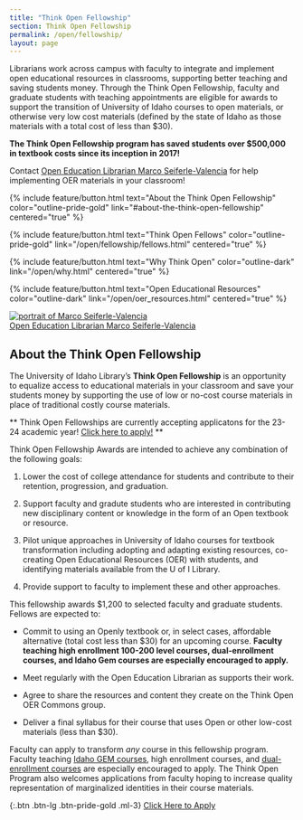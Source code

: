```yaml
---
title: "Think Open Fellowship"
section: Think Open Fellowship
permalink: /open/fellowship/
layout: page
---
```


Librarians work across campus with faculty to integrate and implement open educational resources in classrooms, supporting better teaching and saving students money.
Through the Think Open Fellowship, faculty and graduate students with teaching appointments are eligible for awards to support the transition of University of Idaho courses to open materials, or otherwise very low cost materials (defined by the state of Idaho as those materials with a total cost of less than $30).

**The Think Open Fellowship program has saved students over $500,000 in textbook costs since its inception in 2017!**

<div class="row">
<div class="col-md-7 " markdown="1">

Contact [Open Education Librarian Marco Seiferle-Valencia](/about/people/marcosv.html) for help implementing OER materials in your classroom!

{% include feature/button.html text="About the Think Open Fellowship" color="outline-pride-gold" link="#about-the-think-open-fellowship" centered="true" %}

{% include feature/button.html text="Think Open Fellows" color="outline-pride-gold" link="/open/fellowship/fellows.html" centered="true" %}

{% include feature/button.html text="Why Think Open" color="outline-dark" link="/open/why.html" centered="true" %}

{% include feature/button.html text="Open Educational Resources" color="outline-dark" link="/open/oer_resources.html" centered="true" %}

</div>
<div class="col-md-5 p-4">
<a href="/about/people/marcosv.html" title="Open Education Librarian Marco Seiferle-Valencia">
<img src="https://www.lib.uidaho.edu/media/directory/marcosv_sq.jpg" class="img-fluid" alt="portrait of Marco Seiferle-Valencia">
<br>
<span class="text-muted text-center">Open Education Librarian Marco Seiferle-Valencia</span>
</a>
</div>
</div>

## About the Think Open Fellowship

The University of Idaho Library’s **Think Open Fellowship** is an opportunity to equalize access to educational materials in your classroom and save your students money by supporting the use of low or no-cost course materials in place of traditional costly course materials. 

** Think Open Fellowships are currently accepting applicatons for the 23-24 academic year! <a href="https://uidaho.co1.qualtrics.com/jfe/form/SV_3vBrgaxCdamGn7U" title="Think Open Fellows Application"> Click here to apply!</a> **
<br>

Think Open Fellowship Awards are intended to achieve any combination of the following goals:

1. Lower the cost of college attendance for students and contribute to their retention, progression, and graduation.

2. Support faculty and gradute students who are interested in contributing new disciplinary content or knowledge in the form of an Open textbook or resource.

3. Pilot unique approaches in University of Idaho courses for textbook transformation including adopting and adapting existing resources, co-creating Open Educational Resources (OER) with students, and identifying materials available from the U of I Library.

4. Provide support to faculty to implement these and other approaches.

This fellowship awards $1,200 to selected faculty and graduate students. Fellows are expected to:

* Commit to using an Openly textbook or, in select cases, affordable alternative (total cost less than $30) for an upcoming course.
  **Faculty teaching high enrollment 100-200 level courses, dual-enrollment courses, and Idaho Gem courses are especially encouraged to apply.**

* Meet regularly with the Open Education Librarian as supports their work.

* Agree to share the resources and content they create on the Think Open OER Commons group.

* Deliver a final syllabus for their course that uses Open or other low-cost materials (less than $30).

Faculty can apply to transform _any_ course in this fellowship program. Faculty teaching [Idaho GEM courses](http://coursetransfer.idaho.gov/GEMsearch.aspx), high enrollment courses, and [dual-enrollment courses](https://dualcredit.uidaho.edu/) are especially encouraged to apply. The Think Open Program also welcomes applications from faculty hoping to increase quality representation of marginalized identities in their course materials.

{:.btn .btn-lg .btn-pride-gold .ml-3}
[Click Here to Apply](https://uidaho.co1.qualtrics.com/jfe/form/SV_3vBrgaxCdamGn7U)
